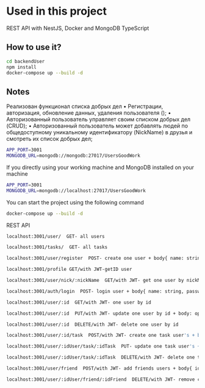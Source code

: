 # Used in this project

REST API with NestJS, Docker and MongoDB TypeScript

## How to use it?

```bash
cd backendUser
npm install
docker-compose up --build -d
```


## Notes

Реализован функционал списка добрых дел
• Регистрации, авторизация, обновление данных, удаления пользователя ();
• Авторизованный пользователь управляет своим списком добрых дел (CRUD);
• Авторизованный пользователь может добавлять людей по общедоступному уникальному идентификатору (NickName) в друзья и смотреть их список добрых дел;

```bash
APP_PORT=3001
MONGODB_URL=mongodb://mongodb:27017/UsersGoodWork
```

If you directly using your working machine and MongoDB installed on your machine

```bash
APP_PORT=3001
MONGODB_URL=mongodb://localhost:27017/UsersGoodWork
```

You can start the project using the following command

```bash
docker-compose up --build -d
```

REST API

```bash
localhost:3001/user/  GET- all users
```

```bash
localhost:3001/tasks/  GET- all tasks
```

```bash
localhost:3001/user/register  POST- create one user + body{ name: string, email: string, password: string, nickName: string}
```

```bash
localhost:3001/profile GET/with JWT-getID user
```

```bash
localhost:3001/user/nick/:nickName  GET/with JWT- get one user by nickName
```

```bash
localhost:3001/auth/login  POST- login user + body{ name: string, password: string}
```

```bash
localhost:3001/user/:id  GET/with JWT- one user by id
```

```bash
localhost:3001/user/:id  PUT/with JWT- update one user by id + body: optional{ name: string, email: string, password: string, nickName: string}
```

```bash
localhost:3001/user/:id  DELETE/with JWT- delete one user by id
```

```bash
localhost:3001/user/:id/task  POST/with JWT- create one task user's + body{ title: string,  description: string;}
```

```bash
localhost:3001/user/:idUser/task/:idTask  PUT- update one task user's +  body{ title: string,  description: string;}
```

```bash
localhost:3001/user/:idUser/task/:idTask  DELETE/with JWT- delete one task user's
```

```bash
localhost:3001/user/friend  POST/with JWT- add friends users + body{ idUser, idFriend}
```

```bash
localhost:3001/user/:idUser/friend/:idFriend  DELETE/with JWT- remove checked friend user's
```
